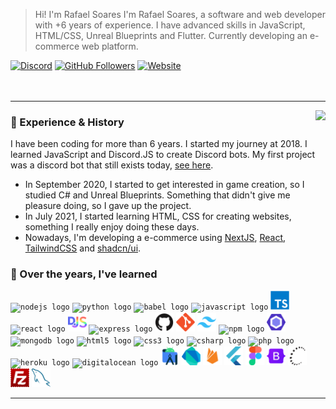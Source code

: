 > Hi! I'm Rafael Soares
> I'm Rafael Soares, a software and web developer with +6 years of experience. I have advanced skills in JavaScript, HTML/CSS, Unreal Blueprints and Flutter. Currently developing an e-commerce web platform.<br>

[![Discord](https://img.shields.io/discord/915533220488036363?color=333&label=Chat&logo=discord&logoColor=fff&style=flat-square)](https://discord.gg/zB4f2Etm8A)
[![GitHub Followers](https://img.shields.io/github/followers/sirramboia?color=333&label=Follow&logo=github&logoColor=fff&style=flat-square)](https://github.com/SirRamboia?tab=followers)
[![Website](https://img.shields.io/website?down_color=333&down_message=off&label=Website&logo=firefox&logoColor=fff&style=flat-square&up_color=333&up_message=up&url=https%3A%2F%2Fscarbot.com)](https://scarbot.com)
<br><br><br>

---

<a href="https://discord.com/users/880143303364980767">
 <img src="https://lanyard.cnrad.dev/api/880143303364980767?hideTimestamp=true&idleMessage=Just%20chillin'%20at%20the%20moment&bg=161a23&animated=true" align="right" />
</a>

### 💪 Experience & History
I have been coding for more than 6 years. I started my journey at 2018. I learned JavaScript and Discord.JS to create Discord bots.
My first project was a discord bot that still exists today, [see here](https://scarbot.com).<br/>
- In September 2020, I started to get interested in game creation, so I studied C# and Unreal Blueprints. Something that didn't give me pleasure doing, so I gave up the project.<br/>
- In July 2021, I started learning HTML, CSS for creating websites, something I really enjoy doing these days.<br/>
- Nowadays, I'm developing a e-commerce using [NextJS](https://nextjs.org/), [React](https://react.dev/), [TailwindCSS](https://tailwindcss.com/) and [shadcn/ui](https://ui.shadcn.com/).

### 🧠 Over the years, I've learned
<code><img src="https://cdn.jsdelivr.net/gh/devicons/devicon/icons/nodejs/nodejs-original.svg" height="30" width="30" alt="nodejs logo"/></code>
<code><img src="https://cdn.jsdelivr.net/gh/devicons/devicon/icons/python/python-original.svg" height="30" width="30" alt="python logo"/></code>
<code><img src="https://cdn.jsdelivr.net/gh/devicons/devicon/icons/babel/babel-original.svg" height="30" width="30" alt="babel logo"/></code>
<code><img src="https://cdn.jsdelivr.net/gh/devicons/devicon/icons/javascript/javascript-original.svg" height="30" width="30" alt="javascript logo"/></code>
<code><img src="https://raw.githubusercontent.com/devicons/devicon/1119b9f84c0290e0f0b38982099a2bd027a48bf1/icons/typescript/typescript-original.svg" height="30" width="30" alt="typescript logo"/></code>
<code><img src="https://cdn.jsdelivr.net/gh/devicons/devicon/icons/react/react-original.svg" height="30" width="30" alt="react logo"/></code>
<code><img src="https://raw.githubusercontent.com/devicons/devicon/1119b9f84c0290e0f0b38982099a2bd027a48bf1/icons/discordjs/discordjs-original.svg" height="30" width="30" alt="discordjs logo"/></code>
<code><img src="https://cdn.jsdelivr.net/gh/devicons/devicon/icons/express/express-original.svg" height="30" width="30" alt="express logo"/></code>
<code><img src="https://raw.githubusercontent.com/devicons/devicon/1119b9f84c0290e0f0b38982099a2bd027a48bf1/icons/github/github-original.svg" height="30" width="30" alt="github logo"/></code>
<code><img src="https://raw.githubusercontent.com/devicons/devicon/1119b9f84c0290e0f0b38982099a2bd027a48bf1/icons/git/git-original.svg" height="30" width="30" alt="git logo"/></code>
<code><img src="https://github.com/devicons/devicon/blob/master/icons/tailwindcss/tailwindcss-plain.svg" height="30" width="30" alt="tailwind css logo"/></code>
<code><img src="https://cdn.jsdelivr.net/gh/devicons/devicon/icons/npm/npm-original-wordmark.svg" height="30" width="30" alt="npm logo"/></code>
<code><img src="https://raw.githubusercontent.com/devicons/devicon/1119b9f84c0290e0f0b38982099a2bd027a48bf1/icons/eslint/eslint-original.svg" height="30" width="30" alt="eslint logo"/></code>
<code><img src="https://cdn.jsdelivr.net/gh/devicons/devicon/icons/mongodb/mongodb-original.svg" height="30" width="30" alt="mongodb logo"/></code>
<code><img src="https://cdn.jsdelivr.net/gh/devicons/devicon/icons/html5/html5-original.svg" height="30" width="30" alt="html5 logo"/></code>
<code><img src="https://cdn.jsdelivr.net/gh/devicons/devicon/icons/css3/css3-original.svg" height="30" width="30" alt="css3 logo"/></code>
<code><img src="https://cdn.jsdelivr.net/gh/devicons/devicon/icons/csharp/csharp-original.svg" height="30" width="30" alt="csharp logo"/></code>
<code><img src="https://cdn.jsdelivr.net/gh/devicons/devicon/icons/php/php-original.svg" height="30" width="30" alt="php logo"/></code>
<code><img src="https://cdn.jsdelivr.net/gh/devicons/devicon/icons/heroku/heroku-original.svg" height="30" width="30" alt="heroku logo"/></code>
<code><img src="https://cdn.jsdelivr.net/gh/devicons/devicon/icons/digitalocean/digitalocean-original.svg" height="30" width="30" alt="digitalocean logo"/></code>
<code><img src="https://raw.githubusercontent.com/devicons/devicon/1119b9f84c0290e0f0b38982099a2bd027a48bf1/icons/androidstudio/androidstudio-original.svg" height="30" width="30" alt="android studio logo"/></code>
<code><img src="https://raw.githubusercontent.com/devicons/devicon/1119b9f84c0290e0f0b38982099a2bd027a48bf1/icons/dart/dart-original.svg" height="30" width="30" alt="dart logo"/></code>
<code><img src="https://raw.githubusercontent.com/devicons/devicon/1119b9f84c0290e0f0b38982099a2bd027a48bf1/icons/firebase/firebase-plain.svg" height="30" width="30" alt="firebase logo"/></code>
<code><img src="https://raw.githubusercontent.com/devicons/devicon/1119b9f84c0290e0f0b38982099a2bd027a48bf1/icons/flutter/flutter-original.svg" height="30" width="30" alt="flutter logo"/></code>
<code><img src="https://raw.githubusercontent.com/devicons/devicon/1119b9f84c0290e0f0b38982099a2bd027a48bf1/icons/figma/figma-original.svg" height="30" width="30" alt="figma logo"/></code>
<code><img src="https://raw.githubusercontent.com/devicons/devicon/1119b9f84c0290e0f0b38982099a2bd027a48bf1/icons/bootstrap/bootstrap-original.svg" height="30" width="30" alt="bootstrap logo"/></code>
<code><img src="https://raw.githubusercontent.com/devicons/devicon/1119b9f84c0290e0f0b38982099a2bd027a48bf1/icons/ssh/ssh-original.svg" height="30" width="30" alt="ssh logo"/></code>
<code><img src="https://raw.githubusercontent.com/devicons/devicon/1119b9f84c0290e0f0b38982099a2bd027a48bf1/icons/filezilla/filezilla-plain.svg" height="30" width="30" alt="filezilla logo"/></code>
<code><img src="https://raw.githubusercontent.com/devicons/devicon/1119b9f84c0290e0f0b38982099a2bd027a48bf1/icons/mysql/mysql-original.svg" height="30" width="30" alt="mysql logo"/></code>
          

---
